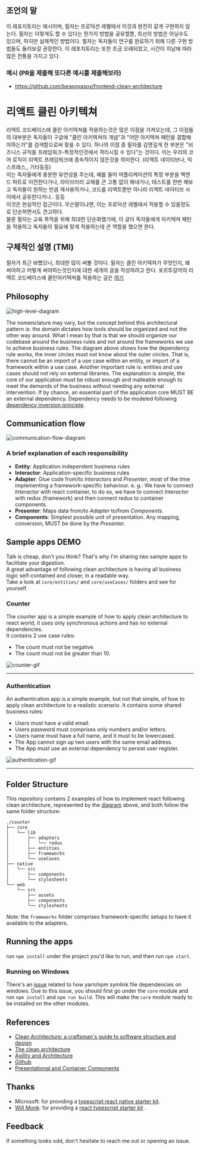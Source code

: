 ## 조언의 말
이 레포지토리는 예시이며, 필자는 프로덕션 레벨에서 이것과 완전히 같게 구현하지 않는다. 필자는 이렇게도 할 수 있다는 한가지 방법을 공유할뿐, 최선의 방법은 아닐수도 있으며, 하지만 실제적인 방법이다. 필자는 독자들이 연구를 완료하기 위해 다른 구현 방법들도 둘러보길 권장한다. 이 레포지토리는 또한 조금 오래되었고, 시간이 지남에 따라 많은 전통을 가지고 있다.  

### 예시 (PR을 제출해 또다른 예시를 제출해보라)
- https://github.com/bespoyasov/frontend-clean-architecture

# 리액트 클린 아키텍쳐
리액트 코드베이스에 클린 아키텍쳐를 적용하는것은 많은 이점을 가져오는데, 그 이점들의 대부분은 독자들이 구글에 "클린 아키텍쳐의 개념"과 "어떤 아키텍쳐 패턴을 결합해야하는가"를 검색함으로써 찾을 수 있다. 하나의 이점 중 필자를 감명깊게 한 부분은 "비즈니스 규칙을 프레임워크-특정적인것에서 격리시킬 수 있다"는 것이다. 이는 우리의 코어 로직이 리액트 프레임워크에 종속적이지 않은것을 의미한다. (리엑트 네이티브나, 익스프레스,, 기타등등)  
이는 독자들에게 충분한 유연성을 주는데, 예를 들어 어플리케이션의 특정 부분을 백엔드 파트로 이전한다거나, 라이브러리 교체를 큰 고통 없이 해내거나, 테스트를 한번 해보고 독자들이 원하는 만큼 재사용하거나, 코드를 리액트뿐만 아니라 리액트 네이티브 사이에서 공유한다거나.. 등등  
이것은 현실적인 접근이다. 무슨말이냐면, 이는 프로덕션 레벨에서 적용할 수 있을정도로 단순하면서도 견고하다.  
물론 필자는 교육 목적을 위해 최대한 단순화했기에, 이 글이 독자들에게 아키텍쳐 패턴을 적용하고 독자들의 필요에 맞게 적용하는데 큰 역할을 했으면 한다.  

## 구체적인 설명 (TMI)
필자가 최근 바빴으나, 최대한 많이 써볼 것이다.
필자는 클린 아키텍쳐가 무엇인지, 왜 써야하고 어떻게 써야하는것인지에 대한 세개의 글을 작성하려고 한다.
포르투갈어의 리엑트 코드베이스에 클린아키텍쳐를 적용하는 글은 [여기](https://medium.com/@eduardomoroni/arquitetura-limpa-para-bases-de-c%C3%B3digo-react-df0f78d2b42e)

## Philosophy
![high-level-diagram](https://github.com/eduardomoroni/react-clean-architecture/blob/master/docs/images/high-level-diagram.jpg)  

The nomenclature may vary, but the concept behind this architectural pattern is: the domain dictates how tools should be organized and not the other way around.
What I mean by that is that we should organize our codebase around the business rules and not around the frameworks we use to achieve business rules.
The diagram above shows how the dependency rule works, the inner circles must not know about the outer circles. That is, there cannot be an import of a use case within an entity, or import of a framework within a use case.
Another important rule is: entities and use cases should not rely on external libraries. The explanation is simple, the core of our application must be robust enough and malleable enough to meet the demands of the business without needing any external intervention.
If by chance, an essential part of the application core MUST BE an external dependency. Dependency needs to be modeled following [dependency inversion principle](https://en.wikipedia.org/wiki/Dependency_inversion_principle).

## Communication flow
![communication-flow-diagram](https://github.com/eduardomoroni/react-clean-architecture/blob/master/docs/images/communication-flow.jpg)  

### A brief explanation of each responsibility
- **Entity**: Application independent business rules
- **Interactor**: Application-specific business rules
- **Adapter**: Glue code from/to *Interactors* and *Presenter*, most of the time implementing a framework-specific behaviour.
  e. g.: We have to connect *Interactor* with react container, to do so, we have to connect *Interactor* with redux (framework) and then connect redux to container components.
- **Presenter**: Maps data from/to *Adapter* to/from *Components*.
- **Components**: Simplest possible unit of presentation. Any mapping, conversion, MUST be done by the *Presenter*.

## Sample apps DEMO
Talk is cheap, don't you think? That's why I'm sharing two sample apps to facilitate your digestion.  
A great advantage of following clean architecture is having all business logic self-contained and closer, in a readable way.  
Take a look at `core/entities/` and `core/useCases/` folders and see for yourself.
### Counter
The counter app is a simple example of how to apply clean architecture to react world, it uses only synchronous actions and has no external dependencies.  
It contains 2 use case rules:
- The count must not be negative.
- The count must not be greater than 10.  

![counter-gif](https://github.com/eduardomoroni/react-clean-architecture/blob/master/docs/images/counter.gif)  

---  

### Authentication
An authentication app is a simple example, but not that simple, of how to apply clean architecture to a realistic scenario.
It contains some shared business rules:
- Users must have a valid email.
- Users password must comprises only numbers and/or letters.
- Users name must have a full name, and it must to be lowercased.
- The App cannot sign up two users with the same email address.
- The App must use an external dependency to persist user register.  

![authentication-gif](https://github.com/eduardomoroni/react-clean-architecture/blob/master/docs/images/authentication.gif)  

---  

## Folder Structure
This repository contains 2 examples of how to implement react following clean architecture, represented by the [diagram](#philosophy) above, and both follow the same folder structure:
```
./counter
├── core
│   └── lib
│       ├── adapters
│       │   └── redux
│       ├── entities
│       ├── frameworks
│       └── useCases
├── native
│   └── src
│       ├── components
│       └── stylesheets
└── web
    └── src
        ├── assets
        ├── components
        └── stylesheets
```
*Note:* the `frameworks` folder comprises framework-specific setups to have it available to the adapters.  

## Running the apps
run `npm install` under the project you'd like to run, and then run `npm start`.

### Running on Windows

There's an [issue](https://github.com/eduardomoroni/react-clean-architecture/issues/2) related to how yarn/npm symlink file dependencies on windows. Due to this issue, you should first go under the `core` module and run `npm install` and `npm run build`. This will make the `core` module ready to be installed on the other modules.

## References
- [Clean Architecture: a craftsman's guide to software structure and design](https://goo.gl/2h3fsD)
- [The clean architecture](https://8thlight.com/blog/uncle-bob/2012/08/13/the-clean-architecture.html)
- [Agility and Architecture](https://www.youtube.com/watch?v=0oGpWmS0aYQ)
- [Github](https://github.com/topics/clean-architecture?o=desc&s=stars)
- [Presentational and Container Components](https://medium.com/@dan_abramov/smart-and-dumb-components-7ca2f9a7c7d0)

## Thanks
- Microsoft: for providing a [typescript react native starter kit](https://github.com/Microsoft/TypeScript-React-Native-Starter).
- [Will Monk](https://github.com/wmonk): for providing a [react typescript starter kit](https://github.com/wmonk/create-react-app-typescript) .

## Feedback
If something looks odd, don't hesitate to reach me out or opening an issue.
